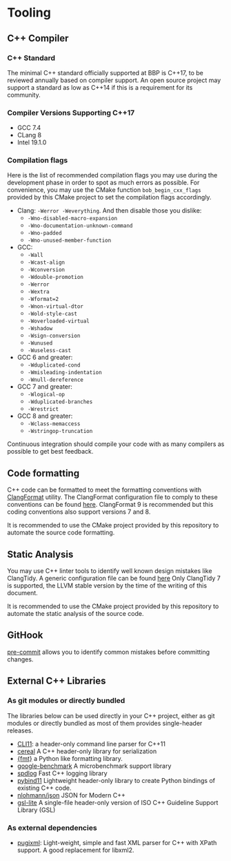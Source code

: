 # Tooling

## C++ Compiler

### C++ Standard

The minimal C++ standard officially supported at BBP is C++17, to be reviewed annually based on compiler support.
An open source project may support a standard as low as C++14 if this is a requirement for its community.

### Compiler Versions Supporting C++17

* GCC 7.4
* CLang 8
* Intel 19.1.0

### Compilation flags

Here is the list of recommended compilation flags you may use during the development phase in order to spot as much errors as possible. For convenience, you may use the CMake function `bob_begin_cxx_flags` provided by this CMake project to set the compilation flags accordingly.

* Clang: `-Werror -Weverything`. And then disable those you dislike:
  * `-Wno-disabled-macro-expansion`
  * `-Wno-documentation-unknown-command`
  * `-Wno-padded`
  * `-Wno-unused-member-function`
* GCC:
  * `-Wall`
  * `-Wcast-align`
  * `-Wconversion`
  * `-Wdouble-promotion`
  * `-Werror`
  * `-Wextra`
  * `-Wformat=2`
  * `-Wnon-virtual-dtor`
  * `-Wold-style-cast`
  * `-Woverloaded-virtual`
  * `-Wshadow`
  * `-Wsign-conversion`
  * `-Wunused`
  * `-Wuseless-cast`
* GCC 6 and greater:
  * `-Wduplicated-cond`
  * `-Wmisleading-indentation`
  * `-Wnull-dereference`
* GCC 7 and greater:
  * `-Wlogical-op`
  * `-Wduplicated-branches`
  * `-Wrestrict`
* GCC 8 and greater:
  * `-Wclass-memaccess`
  * `-Wstringop-truncation`

Continuous integration should compile your code with as many compilers as possible to get best feedback.

## Code formatting

C++ code can be formatted to meet the formatting conventions with
[ClangFormat](https://releases.llvm.org/9.0.0/tools/clang/docs/ClangFormat.html) utility.
The ClangFormat configuration file to comply to these conventions can be found [here](./.clang-format).
ClangFormat 9 is recommended but this coding conventions also support versions 7 and 8.

It is recommended to use the CMake project provided by this repository to automate the source code formatting.

## Static Analysis

You may use C++ linter tools to identify well known design mistakes like ClangTidy. A generic
configuration file can be found
[here](./.clang-tidy)
Only ClangTidy 7 is supported, the LLVM stable
version by the time of the writing of this document.

It is recommended to use the CMake project provided by this repository to automate the static analysis of the source code.

## GitHook

[pre-commit](https://pre-commit.com/) allows you to identify common mistakes before committing
changes.

## External C++ Libraries

### As git modules or directly bundled

The libraries below can be used directly in your C++ project, either as git modules or directly bundled as most of them provides single-header releases.

* [CLI11](https://github.com/CLIUtils/CLI11): a header-only command line parser for C++11
* [cereal](https://github.com/USCiLab/cereal)
  A C++ header-only library for serialization
* [{fmt}](https://github.com/fmtlib/fmt) a Python like formatting library.
* [google-benchmark](https://github.com/google/benchmark) A microbenchmark support library
* [spdlog](https://github.com/gabime/spdlog)
  Fast C++ logging library
* [pybind11](https://github.com/pybind/pybind11)
  Lightweight header-only library to create Python bindings of existing C++ code.
* [nlohmann/json](https://github.com/nlohmann/json) JSON for Modern C++
* [gsl-lite](https://github.com/martinmoene/gsl-lite) A single-file header-only version
  of ISO C++ Guideline Support Library (GSL)

### As external dependencies

* [pugixml](https://pugixml.org): Light-weight, simple and fast XML parser for C++ with XPath support. A good replacement for libxml2.

